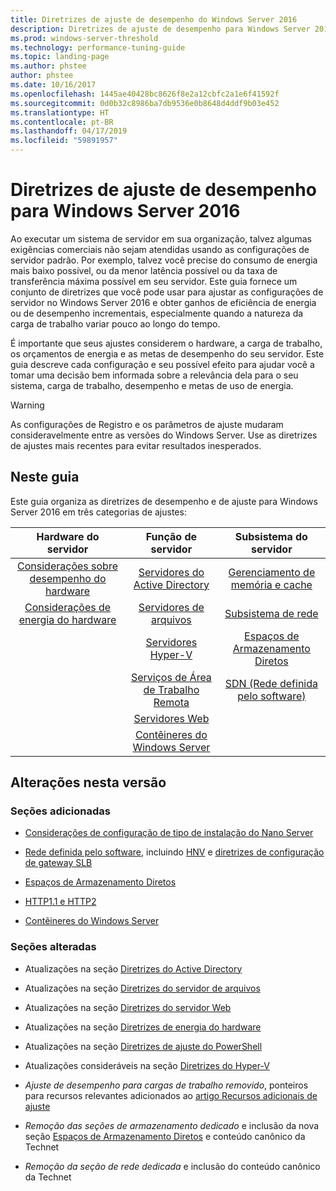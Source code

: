```yaml
---
title: Diretrizes de ajuste de desempenho do Windows Server 2016
description: Diretrizes de ajuste de desempenho para Windows Server 2016
ms.prod: windows-server-threshold
ms.technology: performance-tuning-guide
ms.topic: landing-page
ms.author: phstee
author: phstee
ms.date: 10/16/2017
ms.openlocfilehash: 1445ae40428bc8626f8e2a12cbfc2a1e6f41592f
ms.sourcegitcommit: 0d0b32c8986ba7db9536e0b8648d4ddf9b03e452
ms.translationtype: HT
ms.contentlocale: pt-BR
ms.lasthandoff: 04/17/2019
ms.locfileid: "59891957"
---
```

# <a name="performance-tuning-guidelines-for-windows-server-2016"></a>Diretrizes de ajuste de desempenho para Windows Server 2016

Ao executar um sistema de servidor em sua organização, talvez algumas exigências comerciais não sejam atendidas usando as configurações de servidor padrão. Por exemplo, talvez você precise do consumo de energia mais baixo possível, ou da menor latência possível ou da taxa de transferência máxima possível em seu servidor. Este guia fornece um conjunto de diretrizes que você pode usar para ajustar as configurações de servidor no Windows Server 2016 e obter ganhos de eficiência de energia ou de desempenho incrementais, especialmente quando a natureza da carga de trabalho variar pouco ao longo do tempo.

É importante que seus ajustes considerem o hardware, a carga de trabalho, os orçamentos de energia e as metas de desempenho do seu servidor. Este guia descreve cada configuração e seu possível efeito para ajudar você a tomar uma decisão bem informada sobre a relevância dela para o seu sistema, carga de trabalho, desempenho e metas de uso de energia.

> [!warning]
> As configurações de Registro e os parâmetros de ajuste mudaram consideravelmente entre as versões do Windows Server. Use as diretrizes de ajustes mais recentes para evitar resultados inesperados.

## <a name="in-this-guide"></a>Neste guia
Este guia organiza as diretrizes de desempenho e de ajuste para Windows Server 2016 em três categorias de ajustes:

|Hardware do servidor | Função de servidor | Subsistema do servidor |
|:---:|:---:|:---:|
|[Considerações sobre desempenho do hardware](hardware/index.md) |[Servidores do Active Directory](role/active-directory-server/index.md) |[Gerenciamento de memória e cache](subsystem/cache-memory-management/index.md)|
|[Considerações de energia do hardware](hardware/power.md)|[Servidores de arquivos](role/file-server/index.md)|[Subsistema de rede](../../networking/technologies/network-subsystem/net-sub-performance-top.md)|
||[Servidores Hyper-V](role/hyper-v-server/index.md)|[Espaços de Armazenamento Diretos](subsystem/storage-spaces-direct/index.md)|
||[Serviços de Área de Trabalho Remota](role/remote-desktop/session-hosts.md)|[SDN (Rede definida pelo software)](subsystem/software-defined-networking/index.md)|
||[Servidores Web](role/web-server/index.md)||
||[Contêineres do Windows Server](role/windows-server-container/index.md)||


## <a name="changes-in-this-version"></a>Alterações nesta versão

### <a name="sections-added"></a>Seções adicionadas
- [Considerações de configuração de tipo de instalação do Nano Server](../../get-started/getting-started-with-nano-server.md)


- [Rede definida pelo software](subsystem/software-defined-networking/index.md), incluindo [HNV](subsystem/software-defined-networking/hnv-gateway-performance.md) e [diretrizes de configuração de gateway SLB](subsystem/software-defined-networking/slb-gateway-performance.md)

- [Espaços de Armazenamento Diretos](subsystem/storage-spaces-direct/index.md)

- [HTTP1.1 e HTTP2](role/web-server/http-performance.md)

- [Contêineres do Windows Server](role/windows-server-container/index.md)

### <a name="sections-changed"></a>Seções alteradas

- Atualizações na seção [Diretrizes do Active Directory](role/active-directory-server/index.md)

- Atualizações na seção [Diretrizes do servidor de arquivos](role/file-server/index.md)

- Atualizações na seção [Diretrizes do servidor Web](role/web-server/index.md)

- Atualizações na seção [Diretrizes de energia do hardware](hardware/power.md)

- Atualizações na seção [Diretrizes de ajuste do PowerShell](powershell/index.md)

- Atualizações consideráveis na seção [Diretrizes do Hyper-V](role/hyper-v-server/index.md)

- *Ajuste de desempenho para cargas de trabalho removido*, ponteiros para recursos relevantes adicionados ao [artigo Recursos adicionais de ajuste](additional-resources.md)

- *Remoção das seções de armazenamento dedicado* e inclusão da nova seção [Espaços de Armazenamento Diretos](subsystem/storage-spaces-direct/index.md) e conteúdo canônico da Technet

- *Remoção da seção de rede dedicada* e inclusão do conteúdo canônico da Technet  
